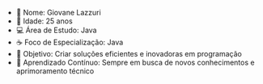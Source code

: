 - 👤 Nome: Giovane Lazzuri
- 🎂 Idade: 25 anos
- 💻 Área de Estudo: Java
- ☕ Foco de Especialização: Java
- 🚀 Objetivo: Criar soluções eficientes e inovadoras em programação
- 🌱 Aprendizado Contínuo: Sempre em busca de novos conhecimentos e aprimoramento técnico
<!---
GiovaneLazzuri42/GiovaneLazzuri42 is a ✨ special ✨ repository because its `README.md` (this file) appears on your GitHub profile.
You can click the Preview link to take a look at your changes.
--->
